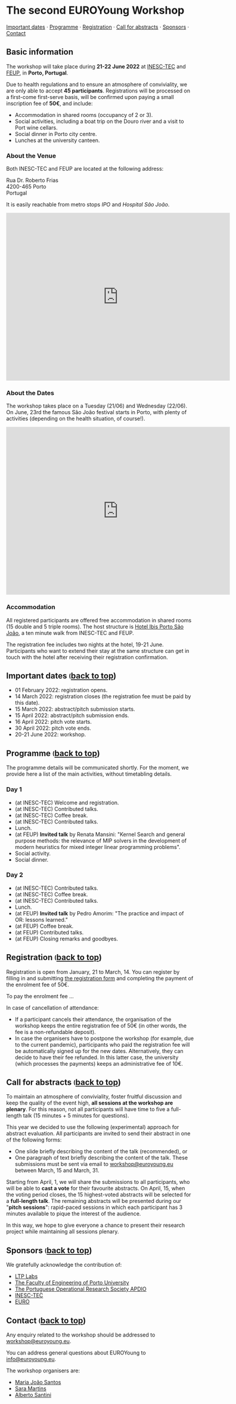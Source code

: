 # The second EUROYoung Workshop <a id="top"/>

[Important dates](#important_dates) · [Programme](#programme) · [Registration](#registration) · [Call for abstracts](#call) · [Sponsors](#sponsors) · [Contact](#contact)

## Basic information <a id="basic_information"/>

The workshop will take place during **21-22 June 2022** at [INESC-TEC](https://www.inesctec.pt/en) and [FEUP](https://sigarra.up.pt/feup/pt/web_page.inicial), in **Porto, Portugal**.

Due to health regulations and to ensure an atmosphere of conviviality, we are only able to accept **45 participants**.
Registrations will be processed on a first-come first-serve basis, will be confirmed upon paying a small inscription fee of **50€**, and include:

* Accommodation in shared rooms (occupancy of 2 or 3).
* Social activities, including a boat trip on the Douro river and a visit to Port wine cellars.
* Social dinner in Porto city centre.
* Lunches at the university canteen.

### About the Venue

Both INESC-TEC and FEUP are located at the following address:

Rua Dr. Roberto Frias  
4200-465 Porto  
Portugal

It is easily reachable from metro stops *IPO* and *Hospital São João*.

<p align="center">
<iframe
    src="https://www.google.com/maps/embed?pb=!1m18!1m12!1m3!1d3002.941954833861!2d-8.597595684597712!3d41.17943321682366!2m3!1f0!2f0!3f0!3m2!1i1024!2i768!4f13.1!3m3!1m2!1s0xd246440cf4b8787%3A0x4969a3392daad2eb!2sINESC%20TEC%20-%20Institute%20for%20Systems%20and%20Computer%20Engineering%2C%20Technology%20and%20Science!5e0!3m2!1sen!2ses!4v1572254836700!5m2!1sen!2ses"
    frameborder="0" style="border:0" allowfullscreen width="600" height="450"></iframe>
</p>

### About the Dates

The workshop takes place on a Tuesday (21/06) and Wednesday (22/06).
On June, 23rd the famous São João festival starts in Porto, with plenty of activities (depending on the health situation, of course!).

<p align="center">
<iframe
    src="https://www.youtube.com/embed/AE7P_nFXdsI"
    frameborder=0 style="border:0" allowfullscreen width="600" height="450"></iframe>
</p>

### Accommodation

All registered participants are offered free accommodation in shared rooms (15 double and 5 triple rooms).
The host structure is [Hotel Ibis Porto São João](https://all.accor.com/hotel/3227/index.en.shtml), a ten minute walk from INESC-TEC and FEUP.

The registration fee includes two nights at the hotel, 19-21 June.
Participants who want to extend their stay at the same structure can get in touch with the hotel after receiving their registration confirmation.

## Important dates <a id="important_dates"/> <sub><sup>([back to top](#top))</sup></sub>

* 01 February 2022: registration opens.
* 14 March 2022: registration closes (the registration fee must be paid by this date).
* 15 March 2022: abstract/pitch submission starts.
* 15 April 2022: abstract/pitch submission ends.
* 16 April 2022: pitch vote starts.
* 30 April 2022: pitch vote ends.
* 20-21 June 2022: workshop.

## Programme <a id="programme"/> <sub><sup>([back to top](#top))</sup></sub>

The programme details will be communicated shortly.
For the moment, we provide here a list of the main activities, without timetabling details.

### Day 1

* (at INESC-TEC) Welcome and registration.
* (at INESC-TEC) Contributed talks.
* (at INESC-TEC) Coffee break.
* (at INESC-TEC) Contributed talks.
* Lunch.
* (at FEUP) **Invited talk** by Renata Mansini: "Kernel Search and general purpose methods: the relevance of MIP solvers in the development of modern heuristics for mixed integer linear programming problems".
* Social activity.
* Social dinner.

### Day 2

* (at INESC-TEC) Contributed talks.
* (at INESC-TEC) Coffee break.
* (at INESC-TEC) Contributed talks.
* Lunch.
* (at FEUP) **Invited talk** by Pedro Amorim: "The practice and impact of OR: lessons learned."
* (at FEUP) Coffee break.
* (at FEUP) Contributed talks.
* (at FEUP) Closing remarks and goodbyes.

## Registration <a id="registration"/> <sub><sup>([back to top](#top))</sup></sub>

Registration is open from January, 21 to March, 14.
You can register by filling in and submitting [the registration form](#) and completing the payment of the enrolment fee of 50€.

To pay the enrolment fee ...

In case of cancellation of attendance:
* If a participant cancels their attendance, the organisation of the workshop keeps the entire registration fee of 50€ (in other words, the fee is a non-refundable deposit).
* In case the organisers have to postpone the workshop (for example, due to the current pandemic), participants who paid the registration fee will be automatically signed up for the new dates.
Alternatively, they can decide to have their fee refunded.
In this latter case, the university (which processes the payments) keeps an administrative fee of 10€.

## Call for abstracts <a id="call"/> <sub><sup>([back to top](#top))</sup></sub>

To maintain an atmosphere of conviviality, foster fruitful discussion and keep the quality of the event high, **all sessions at the workshop are plenary**.
For this reason, not all participants will have time to five a full-length talk (15 minutes + 5 minutes for questions).

This year we decided to use the following (experimental) approach for abstract evaluation.
All participants are invited to send their abstract in one of the following forms:
* One slide briefly describing the content of the talk (recommended), or
* One paragraph of text briefly describing the content of the talk.
These submissions must be sent via email to [workshop@euroyoung.eu](mailto:workshop@euroyoung.eu) between March, 15 and March, 31.

Starting from April, 1, we will share the submissions to all participants, who will be able to **cast a vote** for their favourite abstracts.
On April, 15, when the voting period closes, the 15 highest-voted abstracts will be selected for a **full-length talk**.
The remaining abstracts will be presented during our "**pitch sessions**": rapid-paced sessions in which each participant has 3 minutes available to pique the interest of the audience.

In this way, we hope to give everyone a chance to present their research project while maintaining all sessions plenary.

## Sponsors <a id="sponsors"/> <sub><sup>([back to top](#top))</sup></sub>

We gratefully acknowledge the contribution of:

* [LTP Labs](https://ltplabs.com/)
* [The Faculty of Engineering of Porto University](https://sigarra.up.pt/feup/pt/web_page.inicial)
* [The Portuguese Operational Research Society APDIO](http://apdio.pt/home)
* [INESC-TEC](https://www.inesctec.pt/en)
* [EURO](https://euro-online.org/)

## Contact <a id="contact"/> <sub><sup>([back to top](#top))</sup></sub>

Any enquiry related to the workshop should be addressed to [workshop@euroyoung.eu](mailto:workshop@euroyoung.eu).

You can address general questions about EUROYoung to [info@euroyoung.eu](mailto:info@euroyoung.eu).

The workshop organisers are:

* [Maria João Santos](mailto:mjsantos@inesctec.pt)
* [Sara Martins](mailto:sara.martins@fe.up.pt)
* [Alberto Santini](mailto:alberto@santini.in)